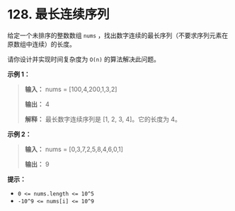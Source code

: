 # 128. 最长连续序列

给定一个未排序的整数数组 `nums` ，找出数字连续的最长序列（不要求序列元素在原数组中连续）的长度。

请你设计并实现时间复杂度为 `O(n)` 的算法解决此问题。

**示例 1：**

> **输入：** nums = \[100,4,200,1,3,2]
>
> **输出：** 4
>
> **解释：** 最长数字连续序列是 \[1, 2, 3, 4]。它的长度为 4。

**示例 2：**

> **输入：** nums = \[0,3,7,2,5,8,4,6,0,1]
>
> **输出：** 9

**提示：**

*   `0 <= nums.length <= 10^5`
*   `-10^9 <= nums[i] <= 10^9`